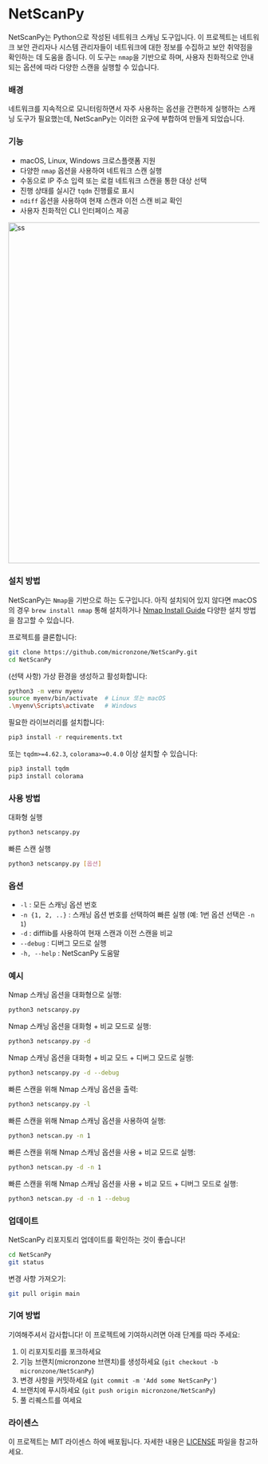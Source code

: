 # NetScanPy

NetScanPy는 Python으로 작성된 네트워크 스캐닝 도구입니다. 이 프로젝트는 네트워크 보안 관리자나 시스템 관리자들이 네트워크에 대한 정보를 수집하고 보안 취약점을 확인하는 데 도움을 줍니다. 이 도구는 `nmap`을 기반으로 하며, 사용자 친화적으로 안내되는 옵션에 따라 다양한 스캔을 실행할 수 있습니다.

### 배경

네트워크를 지속적으로 모니터링하면서 자주 사용하는 옵션을 간편하게 실행하는 스캐닝 도구가 필요했는데, NetScanPy는 이러한 요구에 부합하여 만들게 되었습니다.

### 기능

- macOS, Linux, Windows 크로스플랫폼 지원
- 다양한 `nmap` 옵션을 사용하여 네트워크 스캔 실행
- 수동으로 IP 주소 입력 또는 로컬 네트워크 스캔을 통한 대상 선택
- 진행 상태를 실시간 `tqdm` 진행률로 표시
- `ndiff` 옵션을 사용하여 현재 스캔과 이전 스캔 비교 확인
- 사용자 친화적인 CLI 인터페이스 제공

<img width="682" alt="ss" src="https://github.com/micronzone/NetScanPy/assets/47780105/5a71d584-1b86-4a29-874f-b601f29f1499">

### 설치 방법

NetScanPy는 `Nmap`을 기반으로 하는 도구입니다. 아직 설치되어 있지 않다면 macOS의 경우 `brew install nmap` 통해 설치하거나 [Nmap Install Guide](https://nmap.org/book/install.html) 다양한 설치 방법을 참고할 수 있습니다.

프로젝트를 클론합니다:

```bash
git clone https://github.com/micronzone/NetScanPy.git
cd NetScanPy
```

(선택 사항) 가상 환경을 생성하고 활성화합니다:
```sh
python3 -m venv myenv
source myenv/bin/activate  # Linux 또는 macOS
.\myenv\Scripts\activate   # Windows
```

필요한 라이브러리를 설치합니다:
```sh
pip3 install -r requirements.txt
```
또는 `tqdm>=4.62.3`, `colorama>=0.4.0` 이상 설치할 수 있습니다:
```sh
pip3 install tqdm
pip3 install colorama
```

### 사용 방법

대화형 실행
```sh
python3 netscanpy.py
```

빠른 스캔 실행
```sh
python3 netscanpy.py [옵션]
```

### 옵션

- `-l` : 모든 스캐닝 옵션 번호
- `-n {1, 2, ..}` : 스캐닝 옵션 번호를 선택하여 빠른 실행 (예: 1번 옵션 선택은 `-n 1`)
- `-d` : difflib를 사용하여 현재 스캔과 이전 스캔을 비교
- `--debug` : 디버그 모드로 실행
- `-h, --help` : NetScanPy 도움말

### 예시

Nmap 스캐닝 옵션을 대화형으로 실행:
```sh
python3 netscanpy.py
```

Nmap 스캐닝 옵션을 대화형 + 비교 모드로 실행:
```sh
python3 netscanpy.py -d
```

Nmap 스캐닝 옵션을 대화형 + 비교 모드 + 디버그 모드로 실행:
```sh
python3 netscanpy.py -d --debug
```

빠른 스캔을 위해 Nmap 스캐닝 옵션을 출력:
```sh
python3 netscanpy.py -l
```

빠른 스캔을 위해 Nmap 스캐닝 옵션을 사용하여 실행:
```sh
python3 netscan.py -n 1
```

빠른 스캔을 위해 Nmap 스캐닝 옵션을 사용 + 비교 모드로 실행:
```sh
python3 netscan.py -d -n 1
```

빠른 스캔을 위해 Nmap 스캐닝 옵션을 사용 + 비교 모드 + 디버그 모드로 실행:
```sh
python3 netscan.py -d -n 1 --debug
```

### 업데이트

NetScanPy 리포지토리 업데이트를 확인하는 것이 좋습니다!

```sh
cd NetScanPy
git status
```

변경 사항 가져오기:

```sh
git pull origin main
```

### 기여 방법

기여해주셔서 감사합니다! 이 프로젝트에 기여하시려면 아래 단계를 따라 주세요:

1. 이 리포지토리를 포크하세요
2. 기능 브랜치(micronzone 브랜치)를 생성하세요 (`git checkout -b micronzone/NetScanPy`)
3. 변경 사항을 커밋하세요 (`git commit -m 'Add some NetScanPy'`)
4. 브랜치에 푸시하세요 (`git push origin micronzone/NetScanPy`)
5. 풀 리퀘스트를 여세요

### 라이센스

이 프로젝트는 MIT 라이센스 하에 배포됩니다. 자세한 내용은 [LICENSE](LICENSE) 파일을 참고하세요.
